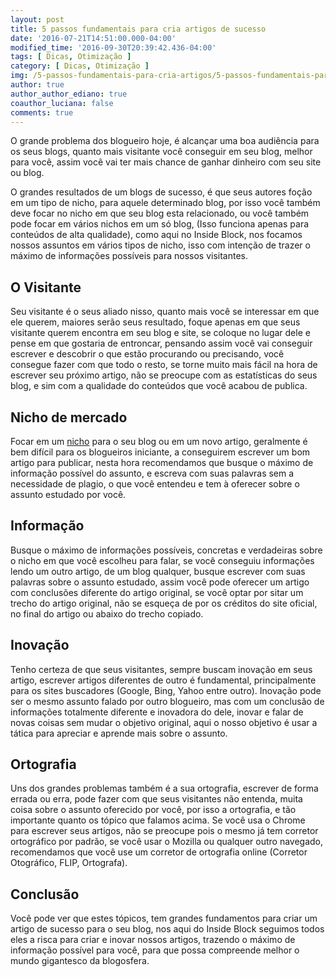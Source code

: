 ```yaml
---
layout: post
title: 5 passos fundamentais para cria artigos de sucesso
date: '2016-07-21T14:51:00.000-04:00'
modified_time: '2016-09-30T20:39:42.436-04:00'
tags: [ Dicas, Otimização ]
category: [ Dicas, Otimização ]
img: /5-passos-fundamentais-para-cria-artigos/5-passos-fundamentais-para-cria-artigos.jpg
author: true
author_author_ediano: true
coauthor_luciana: false
comments: true
---
```


O grande problema dos blogueiro hoje, é alcançar uma boa audiência para os seus blogs, quanto mais visitante você conseguir em seu blog, melhor para você, assim você vai ter mais chance de ganhar dinheiro com seu site ou blog.

O grandes resultados de um blogs de sucesso, é que seus autores foção em um tipo de nicho, para aquele determinado blog, por isso você também deve focar no nicho em que seu blog esta relacionado, ou você também pode focar em vários nichos em um só blog, (Isso funciona apenas para conteúdos de alta qualidade), como aqui no Inside Block, nos focamos nossos assuntos em vários tipos de nicho, isso com intenção de trazer o máximo de informações possíveis para nossos visitantes.

## O Visitante
Seu visitante é o seus aliado nisso, quanto mais você se interessar em que ele querem, maiores serão seus resultado, foque apenas em que seus visitante querem encontra em seu blog e site, se coloque no lugar dele e pense em que gostaria de entroncar, pensando assim você vai conseguir escrever e descobrir o que estão procurando ou precisando, você consegue fazer com que todo o resto, se torne muito mais fácil na hora de escrever seu próximo artigo, não se preocupe com as estatísticas do seus blog, e sim com a qualidade do conteúdos que você acabou de publica.

## Nicho de mercado
Focar em um <a href="http://www.insideblock.com/2016/07/como-escolher-um-nicho-para-o-seu-blog.html" target="_blank">nicho</a> para o seu blog ou em um novo artigo, geralmente é bem difícil para os blogueiros iniciante, a conseguirem escrever um bom artigo para publicar, nesta hora recomendamos que busque o máximo de informação possível do assunto, e escreva com suas palavras sem a necessidade de plagio, o que você entendeu e tem à oferecer sobre o assunto estudado por você.

## Informação
Busque o máximo de informações possíveis, concretas e verdadeiras sobre o nicho em que você escolheu para falar, se você conseguiu informações lendo um outro artigo, de um blog qualquer, busque escrever com suas palavras sobre o assunto estudado, assim você pode oferecer um artigo com conclusões diferente do artigo original, se você optar por sitar um trecho do artigo original, não se esqueça de por os créditos do site oficial, no final do artigo ou abaixo do trecho copiado.

## Inovação
Tenho certeza de que seus visitantes, sempre buscam inovação em seus artigo, escrever artigos diferentes de outro é fundamental, principalmente para os sites buscadores (Google, Bing, Yahoo entre outro). Inovação pode ser o mesmo assunto falado por outro blogueiro, mas com um conclusão de informações totalmente diferente e inovadora do dele, inovar e falar de novas coisas sem mudar o objetivo original, aqui o nosso objetivo é usar a tática para apreciar e aprende mais sobre o assunto.

## Ortografia
Uns dos grandes problemas também é a sua ortografia, escrever de forma errada ou erra, pode fazer com que seus visitantes não entenda, muita coisa sobre o assunto oferecido por você, por isso a ortografia, e tão importante quanto os tópico que falamos acima. Se você usa o Chrome para escrever seus artigos, não se preocupe pois o mesmo já tem corretor ortográfico por padrão, se você usar o Mozilla ou qualquer outro navegado, recomendamos que você use um corretor de ortografia online (Corretor Otográfico, FLIP, Ortografa).

## Conclusão
Você pode ver que estes tópicos, tem grandes fundamentos para criar um artigo de sucesso para o seu blog, nos aqui do Inside Block seguimos todos eles a risca para criar e inovar nossos artigos, trazendo o máximo de informação possível para você, para que possa compreende melhor o mundo gigantesco da blogosfera.